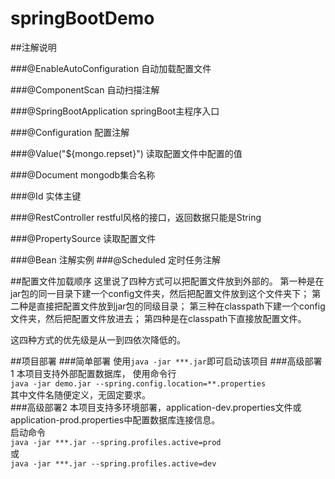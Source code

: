 # springBootDemo

##注解说明

###@EnableAutoConfiguration 自动加载配置文件

###@ComponentScan   自动扫描注解

###@SpringBootApplication   springBoot主程序入口

###@Configuration   配置注解

###@Value("${mongo.repset}")   读取配置文件中配置的值

###@Document  mongodb集合名称

###@Id  实体主键

###@RestController  restful风格的接口，返回数据只能是String

###@PropertySource  读取配置文件

###@Bean    注解实例
###@Scheduled    定时任务注解




##配置文件加载顺序
这里说了四种方式可以把配置文件放到外部的。 
第一种是在jar包的同一目录下建一个config文件夹，然后把配置文件放到这个文件夹下； 
第二种是直接把配置文件放到jar包的同级目录； 
第三种在classpath下建一个config文件夹，然后把配置文件放进去； 
第四种是在classpath下直接放配置文件。

这四种方式的优先级是从一到四依次降低的。


##项目部署
   ###简单部署
   使用`java -jar ***.jar`即可启动该项目
   ###高级部署1
   本项目支持外部配置数据库，
   使用命令行<br/>
`java -jar demo.jar --spring.config.location=**.properties`<br/>
   其中文件名随便定义，无固定要求。<br/>
   ###高级部署2
   本项目支持多环境部署，application-dev.properties文件或application-prod.properties中配置数据库连接信息。<br/>
   启动命令<br/>`java -jar ***.jar --spring.profiles.active=prod`<br/>或<br/>
   `java -jar ***.jar --spring.profiles.active=dev`<br/>

